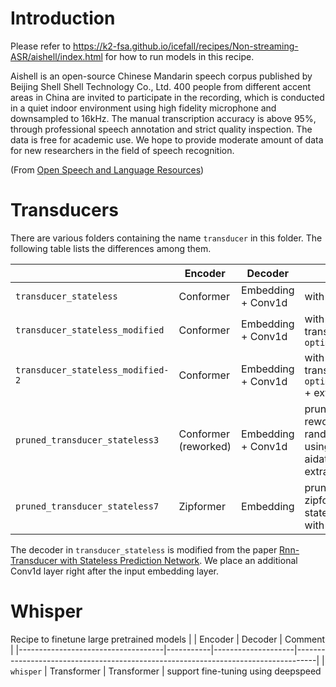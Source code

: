 
# Introduction

Please refer to <https://k2-fsa.github.io/icefall/recipes/Non-streaming-ASR/aishell/index.html> for how to run models in this recipe.

Aishell is an open-source Chinese Mandarin speech corpus published by Beijing Shell Shell Technology Co., Ltd.
400 people from different accent areas in China are invited to participate in the recording, which is conducted in a quiet indoor environment using high fidelity microphone and downsampled to 16kHz. The manual transcription accuracy is above 95%, through professional speech annotation and strict quality inspection. The data is free for academic use. We hope to provide moderate amount of data for new researchers in the field of speech recognition.

(From [Open Speech and Language Resources](https://www.openslr.org/33/))

# Transducers

There are various folders containing the name `transducer` in this folder.
The following table lists the differences among them.

|                                    | Encoder   | Decoder            | Comment                                                                           |
|------------------------------------|-----------|--------------------|-----------------------------------------------------------------------------------|
| `transducer_stateless`             | Conformer | Embedding + Conv1d | with `k2.rnnt_loss`                                                               |
| `transducer_stateless_modified`    | Conformer | Embedding + Conv1d | with modified transducer from `optimized_transducer`                     |
| `transducer_stateless_modified-2`  | Conformer | Embedding + Conv1d | with modified transducer from `optimized_transducer` + extra data      |
| `pruned_transducer_stateless3`     | Conformer (reworked) | Embedding + Conv1d | pruned RNN-T + reworked model with random combiner + using aidatatang_20zh as extra data|
| `pruned_transducer_stateless7`     | Zipformer | Embedding | pruned RNN-T + zipformer encoder + stateless decoder with context-size 1 |

The decoder in `transducer_stateless` is modified from the paper
[Rnn-Transducer with Stateless Prediction Network](https://ieeexplore.ieee.org/document/9054419/).
We place an additional Conv1d layer right after the input embedding layer.

# Whisper

Recipe to finetune large pretrained models
|                                    | Encoder   | Decoder            | Comment                                                                           |
|------------------------------------|-----------|--------------------|-----------------------------------------------------------------------------------|
| `whisper`             | Transformer | Transformer | support fine-tuning using deepspeed
